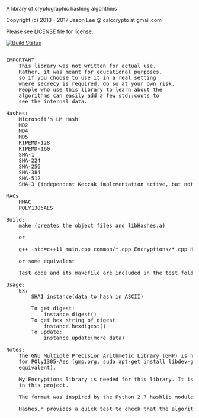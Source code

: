 A library of cryptographic hashing algorithms

Copyright (c) 2013 - 2017 Jason Lee @ calccrypto at gmail.com

Please see LICENSE file for license.

[![Build Status](https://travis-ci.org/calccrypto/Hashes.svg?branch=master)](https://travis-ci.org/calccrypto/Hashes)
<pre>

IMPORTANT:
    This library was not written for actual use.
    Rather, it was meant for educational purposes,
    so if you choose to use it in a real setting
    where secrecy is required, do so at your own risk.
    People who use this library to learn about the
    algorithms can easily add a few std::couts to
    see the internal data.

Hashes:
    Microsoft's LM Hash
    MD2
    MD4
    MD5
    RIPEMD-128
    RIPEMD-160
    SHA-1
    SHA-224
    SHA-256
    SHA-384
    SHA-512
    SHA-3 (independent Keccak implementation active, but not sure on correctness)

MACs
    HMAC
    POLY1305AES

Build:
	make (creates the object files and libHashes.a)

    or

    g++ -std=c++11 main.cpp common/*.cpp Encryptions/*.cpp Hashes/*.cpp -lgmpxx -lgmp

    or some equivalent

    Test code and its makefile are included in the test folder.

Usage:
    Ex:
        SHA1 instance(data to hash in ASCII)

        To get digest:
            instance.digest()
        To get hex string of digest:
            instance.hexdigest()
        To update:
            instance.update(more data)

Notes:
    The GNU Multiple Precision Arithmetic Library (GMP) is needed
    for POly1305-Aes (gmp.org, sudo apt-get install libdev-gmp, or
    equivalent).

    My Encryptions library is needed for this library. It is included
    in this project.

    The format was inspired by the Python 2.7 hashlib module

    Hashes.h provides a quick test to check that the algorithms are correct.
</pre>